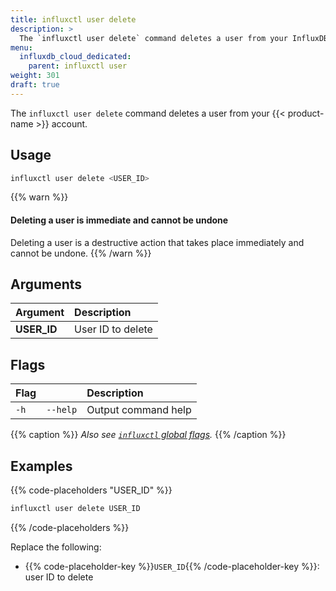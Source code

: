 ```yaml
---
title: influxctl user delete
description: >
  The `influxctl user delete` command deletes a user from your InfluxDB Cloud Dedicated account.
menu:
  influxdb_cloud_dedicated:
    parent: influxctl user
weight: 301
draft: true
---
```


The `influxctl user delete` command deletes a user from your {{< product-name >}}
account.

## Usage

```sh
influxctl user delete <USER_ID>
```

{{% warn %}}
#### Deleting a user is immediate and cannot be undone

Deleting a user is a destructive action that takes place immediately
and cannot be undone.
{{% /warn %}}

## Arguments

| Argument    | Description       |
| :---------- | :---------------- |
| **USER_ID** | User ID to delete |

## Flags

| Flag |          | Description         |
| :--- | :------- | :------------------ |
| `-h` | `--help` | Output command help |

{{% caption %}}
_Also see [`influxctl` global flags](/influxdb/cloud-dedicated/reference/cli/influxctl/#global-flags)._
{{% /caption %}}

## Examples

{{% code-placeholders "USER_ID" %}}
```sh
influxctl user delete USER_ID
```
{{% /code-placeholders %}}

Replace the following:

- {{% code-placeholder-key %}}`USER_ID`{{% /code-placeholder-key %}}: user ID to delete
